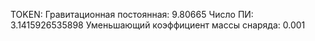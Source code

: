 TOKEN:
Гравитационная постоянная: 9.80665
Число ПИ: 3.1415926535898
Уменьшающий коэффициент массы снаряда: 0.001
